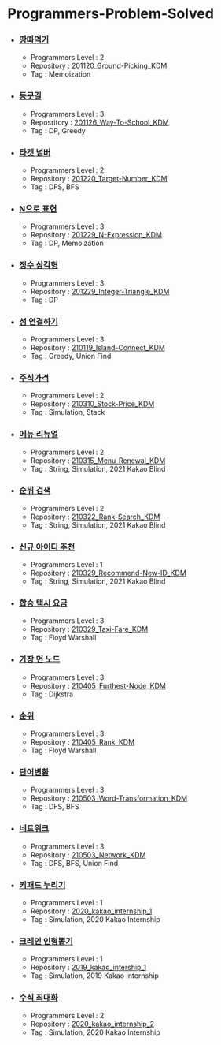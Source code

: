 # Programmers-Problem-Solved

* ### [땅따먹기](https://programmers.co.kr/learn/courses/30/lessons/12913)
  * Programmers Level : 2
  * Repository : [201120_Ground-Picking_KDM](https://github.com/dmin0211/201120_Ground-Picking_KDM)
  * Tag : Memoization

* ### [등굣길](https://programmers.co.kr/learn/courses/30/lessons/42898)
  * Programmers Level : 3
  * Reposritory : [201126_Way-To-School_KDM](https://github.com/dmin0211/201126_Way-To-School_KDM)
  * Tag : DP, Greedy

* ### [타겟 넘버](https://programmers.co.kr/learn/courses/30/lessons/43165)
  * Programmers Level : 2
  * Repository : [201220_Target-Number_KDM](https://github.com/dmin0211/201220_Target-Number_KDM)
  * Tag : DFS, BFS

* ### [N으로 표현](https://programmers.co.kr/learn/courses/30/lessons/42895)
  * Programmers Level : 3
  * Repository : [201229_N-Expression_KDM](https://github.com/dmin0211/201229_N-Expression_KDM)
  * Tag : DP, Memoization

* ### [정수 삼각형](https://programmers.co.kr/learn/courses/30/lessons/43105)
  * Programmers Level : 3
  * Repository : [201229_Integer-Triangle_KDM](https://github.com/dmin0211/201229_Integer-Triangle_KDM)
  * Tag : DP

* ### [섬 연결하기](https://programmers.co.kr/learn/courses/30/lessons/42861)
  * Programmers Level : 3
  * Repository : [210119_Island-Connect_KDM](https://github.com/dmin0211/210119_Island-Connect_KDM)
  * Tag : Greedy, Union Find

* ### [주식가격](https://programmers.co.kr/learn/courses/30/lessons/42584)
  * Programmers Level : 2
  * Repository : [210310_Stock-Price_KDM](https://github.com/dmin0211/210310_Stock-Price_KDM)
  * Tag : Simulation, Stack

* ### [메뉴 리뉴얼](https://programmers.co.kr/learn/courses/30/lessons/72411)
  * Programmers Level : 2
  * Repository : [210315_Menu-Renewal_KDM](https://github.com/dmin0211/210315_Menu-Renewal_KDM)
  * Tag : String, Simulation, 2021 Kakao Blind 

* ### [순위 검색](https://programmers.co.kr/learn/courses/30/lessons/72412)
  * Programmers Level : 2
  * Repository : [210322_Rank-Search_KDM](https://github.com/dmin0211/210322_Rank-Search_KDM)
  * Tag : String, Simulation, 2021 Kakao Blind

* ### [신규 아이디 추천](https://programmers.co.kr/learn/courses/30/lessons/72410)
  * Programmers Level : 1
  * Repository : [210329_Recommend-New-ID_KDM](https://github.com/dmin0211/210329_Recommend-New-ID_KDM)
  * Tag : String, Simulation, 2021 Kakao Blind

* ### [합승 택시 요금](https://programmers.co.kr/learn/courses/30/lessons/72413)
  * Programmers Level : 3
  * Repository : [210329_Taxi-Fare_KDM](https://github.com/dmin0211/210329_Taxi-Fare_KDM)
  * Tag : Floyd Warshall

* ### [가장 먼 노드](https://programmers.co.kr/learn/courses/30/lessons/49189)
  * Programmers Level : 3
  * Repository : [210405_Furthest-Node_KDM](https://github.com/dmin0211/210405_Furthest-Node_KDM)
  * Tag : Dijkstra

* ### [순위](https://programmers.co.kr/learn/courses/30/lessons/49191)
  * Programmers Level : 3
  * Repository : [210405_Rank_KDM](https://github.com/dmin0211/210405_Rank_KDM)
  * Tag : Floyd Warshall

* ### [단어변환](https://programmers.co.kr/learn/courses/30/lessons/43163)
  * Programmers Level : 3
  * Repository : [210503_Word-Transformation_KDM](https://github.com/dmin0211/210503_Word-Transformation_KDM)
  * Tag : DFS, BFS

* ### [네트워크](https://programmers.co.kr/learn/courses/30/lessons/43162)
  * Programmers Level : 3
  * Repository : [210503_Network_KDM](https://github.com/dmin0211/210503_Network_KDM)
  * Tag : DFS, BFS, Union Find

* ### [키패드 누리기](https://programmers.co.kr/learn/courses/30/lessons/67256)
  * Programmers Level : 1
  * Repository : [2020_kakao_internship_1](https://github.com/dmin0211/2020_kakao_internship_1)
  * Tag : Simulation, 2020 Kakao Internship

* ### [크레인 인형뽑기](https://programmers.co.kr/learn/courses/30/lessons/64061)
  * Programmers Level : 1
  * Repository : [2019_kakao_intership_1](https://github.com/dmin0211/2019_kakao_intership_1)
  * Tag : Simulation, 2019 Kakao Internship

* ### [수식 최대화](https://programmers.co.kr/learn/courses/30/lessons/67257)
  * Programmers Level : 2
  * Repository : [2020_kakao_internship_2](https://github.com/dmin0211/2020_kakao_internship_2)
  * Tag : Simulation, 2020 Kakao Internship
